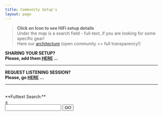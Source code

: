 ```yaml
---
title: Community Setup's
layout: page
---
```


> **Click on Icon to see HiFi setup details** <br>
> Under the map is a search field - full-text, if you are looking for some specific gear! <br>
> Here our [architecture](/assets/images/hifiworld_architecture.png) (open community == full transparency!)

**SHARING YOUR SETUP?** \
**Please, add them  [HERE](hifisetups) ...**

<hr>

**REQUEST LISTENING SESSION?** \
**Please, go  [HERE](request) ...**

<hr>

<div id="map"></div>
<br>
**Fulltext Search:**
 <div id="filter-container">
        <form class="form-search" class="noSelect" onSubmit="addCsvMarkers(); return false;">
            <a href="#" id="clear" class="leaflet-popup-close-button">&#215;</a>
            <div class="input-append">
                <input type="text" id="filter-string" class="input-large search-query search-box" autocomplete="off">
               <button type="submit" class="btn search-box"><i class="icon-search">GO</i></button>
                <!-- <span class="add-on">
                </span> -->
            </div>
        </form>
        <div id="search-results" class="leaflet-control-attribution leaflet-control pull-right"></div>
</div>

<script src="/assets/js/leaflet.markercluster.js"></script>
<script src="/assets/js/leaflet.geocsv.js"></script>
<script src="/assets/js/leaflet.label.js"></script>

<script src="/assets/js/configmap.js"></script>
<script src="/assets/js/hifimap.js"></script>

<script src="/assets/js/Leaflet.AnimatedSearchBox.js"></script>
